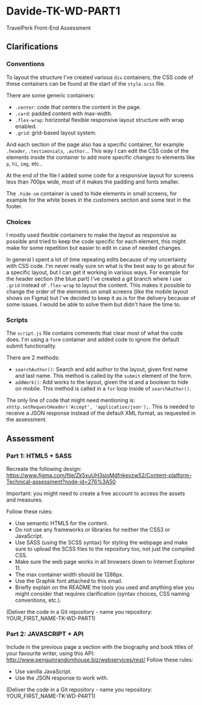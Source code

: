 # Davide-TK-WD-PART1
TravelPerk Front-End Assessment

## Clarifications
### Conventions
To layout the structure I've created various `div` containers, the CSS code of these containers can be found at the start of the `style.scss` file.

There are some generic containers:
- `.center`: code that centers the content in the page.
- `.card`: padded content with max-width.
- `.flex-wrap`: horizontal flexible responsive layout structure with wrap enabled.
- `.grid`: grid-based layout system.

And each section of the page also has a specific container, for example `.header`, `.testimonials`, `.author`... This way I can edit the CSS code of the elements inside the container to add more specific changes to elements like `p`, `h1`, `img`, etc..

At the end of the file I added some code for a responsive layout for screens less than 700px wide, most of it makes the padding and fonts smaller.

The `.hide-sm` container is used to hide elements in small screens, for example for the white boxes in the customers section and some text in the footer.

### Choices
I mostly used flexible containers to make the layout as responsive as possible and tried to keep the code specific for each element, this might make for some repetition but easier to edit in case of needed changes.

In general I spent a lot of time repeating edits because of my uncertainty with CSS code. I'm never really sure on what is the best way to go about for a specific layout, but I can get it working in various ways.
For example for the header section (the blue part) I've created a git branch where I use `.grid` instead of `.flex-wrap` to layout the content. This makes it possible to change the order of the elements on small screens (like the mobile layout shows on Figma) but I've decided to keep it as is for the delivery because of some issues. I would be able to solve them but didn't have the time to.

### Scripts
The `script.js` file contains comments that clear most of what the code does. I'm using a `form` container and added code to ignore the default submit functionality.

There are 2 methods:
- `searchAuthor()`: Search and add author to the layout, given first name and last name. This method is called by the `submit` element of the form.
- `addWork()`: Add works to the layout, given the id and a boolean to hide on mobile. This method is called in a `for` loop inside of `searchAuthor()`.

The only line of code that might need mentioning is: `xhttp.setRequestHeader('Accept', 'application/json');`. This is needed to receive a JSON response instead of the default XML format, as requested in the assessment.


## Assessment
### Part 1: HTML5 + SASS
Recreate the following design:
https://www.figma.com/file/Zk5xuUH3sioMdfnkevzw52/Content-platform-Technical-assessment?node-id=276%3A50

Important: you might need to create a free account to access the assets and measures.

Follow these rules:
- Use semantic HTML5 for the content.
- Do not use any frameworks or libraries for neither the CSS3 or JavaScript.
- Use SASS (using the SCSS syntax) for styling the webpage and make sure to upload the SCSS files to the repository too, not just the compiled CSS.
- Make sure the web page works in all browsers down to Internet Explorer 11.
- The max container width should be 1286px.
- Use the Graphik font attached to this email.
- Briefly explain on the README the tools you used and anything else you might consider that requires clarification (syntax choices, CSS naming conventions, etc.).

(Deliver the code in a Git repository - name you repository: YOUR_FIRST_NAME-TK-WD-PART1)

### Part 2: JAVASCRIPT + API
Include in the previous page a section with the biography and book titles of your favourite writer, using this API: http://www.penguinrandomhouse.biz/webservices/rest/
Follow these rules:
- Use vanilla JavaScript.
- Use the JSON response to work with.

(Deliver the code in a Git repository - name you repository: YOUR_FIRST_NAME-TK-WD-PART1)

